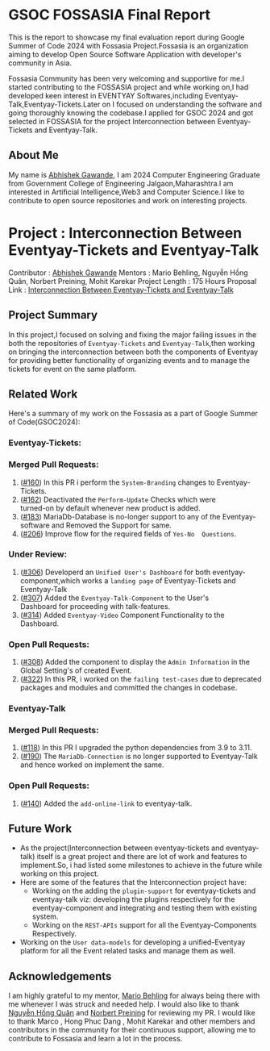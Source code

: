 # GSOC FOSSASIA Final Report

This is the report to showcase my final evaluation report during Google Summer of Code 2024 with Fossasia Project.Fossasia is an organization aiming to develop Open Source Software Application with developer's community in Asia.

Fossasia Community has been very welcoming and supportive for me.I started contributing to the FOSSASIA project and while working on,I had developed keen interest in EVENTYAY Softwares,including Eventyay-Talk,Eventyay-Tickets.Later on I focused on understanding the software and going thoroughly knowing the codebase.I applied for GSOC 2024 and got selected in FOSSASIA for the project Interconnection between Eventyay-Tickets and Eventyay-Talk. 

## About Me
My name is [Abhishek Gawande](https://github.com/AviGawande), I am 2024 Computer Engineering Graduate from Government College of Engineering Jalgaon,Maharashtra.I am interested in Artificial Intelligence,Web3 and Computer Science.I like to contribute to open source repositories and work on interesting projects.

# Project : Interconnection Between Eventyay-Tickets and Eventyay-Talk
Contributor :  [Abhishek Gawande](https://github.com/AviGawande)
Mentors : Mario Behling, Nguyễn Hồng Quân, Norbert Preining, Mohit Karekar
Project Length : 175 Hours
Proposal Link : [Interconnection Between Eventyay-Tickets and Eventyay-Talk](https://docs.google.com/document/d/1iPl5hWZwkbmW3zz7evAGZIMX24JS4fQ0E1GnN-NZJUw/edit?usp=sharing)

## Project Summary
In this project,I focused on solving and fixing the major failing issues in the both the repositories of `Eventyay-Tickets` and `Eventyay-Talk`,then working on bringing the interconnection between both the components of Eventyay for providing better functionality of organizing events and to manage the tickets for event on the same platform.

## Related Work

Here's a summary of my work on the Fossasia as a part of Google Summer of Code(GSOC2024):

### Eventyay-Tickets:

### Merged Pull Requests:
1. ([#160](https://github.com/fossasia/eventyay-tickets/pull/160)) In this PR i perform the `System-Branding` changes to 
    Eventyay-Tickets.
2. ([#162](https://github.com/fossasia/eventyay-tickets/pull/162)) Deactivated the `Perform-Update` Checks which were  
    turned-on by default whenever new product is added.
3. ([#183](https://github.com/fossasia/eventyay-tickets/pull/183)) MariaDb-Database is no-longer support to any of the 
    Eventyay-software and Removed the Support for same.
4. ([#206](https://github.com/fossasia/eventyay-tickets/pull/206)) Improve flow for the required fields of `Yes-No 
    Questions`.


### Under Review:
1. ([#306](https://github.com/fossasia/eventyay-tickets/pull/306)) Developerd an `Unified User's Dashboard` for both 
    eventyay-component,which works a `landing page` of Eventyay-Tickets and Eventyay-Talk
2. ([#307](https://github.com/fossasia/eventyay-tickets/pull/307)) Added the `Eventyay-Talk-Component` to the User's     
    Dashboard for proceeding with talk-features.
3. ([#314](https://github.com/fossasia/eventyay-tickets/pull/314)) Added `Eventyay-Video` Component Functionality to the 
    Dashboard.

### Open Pull Requests:
1. ([#308](https://github.com/fossasia/eventyay-tickets/pull/308)) Added the component to display the `Admin Information` in 
    the Global Setting's of created Event.
2. ([#322](https://github.com/fossasia/eventyay-tickets/pull/308)) In this PR, i worked on the `failing test-cases` due to 
   deprecated packages and modules and committed the changes in codebase.


### Eventyay-Talk


### Merged Pull Requests:
1. ([#118](https://github.com/fossasia/eventyay-talk/pull/118)) In this PR I upgraded the python dependencies from 3.9 to 3.11.
2. ([#190](https://github.com/fossasia/eventyay-talk/pull/190)) The `MariaDb-Connection` is no longer supported to Eventyay-Talk and hence worked on implement the same.


### Open Pull Requests:
1. ([#140](https://github.com/fossasia/eventyay-talk/pull/140)) Added the `add-online-link` to eventyay-talk.


## Future Work
- As the project(Interconnection between eventyay-tickets and eventyay-talk) itself is a great project and there are lot of work and features to implement.So, i had listed some milestones to achieve in the future while working on this project.
- Here are some of the features that the Interconnection project have:
   - Working on the adding the `plugin-support` for eventyay-tickets and eventyay-talk viz: developing the plugins respectively for the eventyay-component and integrating 
     and testing them with existing system.
   - Working on the `REST-APIs` support for all the Eventyay-Components Respectively.
- Working on the `User data-models` for developing a unified-Eventyay platform for all the Event related tasks and manage them as well.

## Acknowledgements

I am highly grateful to my mentor, [Mario Behling](https://github.com/mariobehling) for always being there with me whenever I was struck and needed help. I would also like to thank [Nguyễn Hồng Quân](https://github.com/hongquan) and [Norbert Preining](https://github.com/norbusan) for reviewing my PR. I would like to thank Marco , Hong Phuc Dang , Mohit Karekar and other members and contributors in the community for their continuous support, allowing me to contribute to Fossasia and learn a lot in the process.



